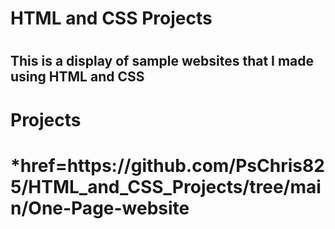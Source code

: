 <h1>HTML and CSS Projects<h1>

<h2>This is a display of sample websites that I made using HTML and CSS


<h1>Projects<h1>
*href=https://github.com/PsChris825/HTML_and_CSS_Projects/tree/main/One-Page-website

